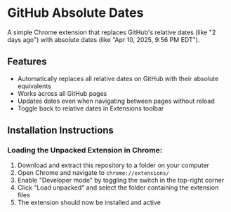 # GitHub Absolute Dates

A simple Chrome extension that replaces GitHub's relative dates (like "2 days ago") with absolute dates (like "Apr 10, 2025, 9:56 PM EDT").

## Features

- Automatically replaces all relative dates on GitHub with their absolute equivalents
- Works across all GitHub pages
- Updates dates even when navigating between pages without reload
- Toggle back to relative dates in Extensions toolbar

## Installation Instructions

### Loading the Unpacked Extension in Chrome:

1. Download and extract this repository to a folder on your computer
2. Open Chrome and navigate to `chrome://extensions/`
3. Enable "Developer mode" by toggling the switch in the top-right corner
4. Click "Load unpacked" and select the folder containing the extension files
5. The extension should now be installed and active